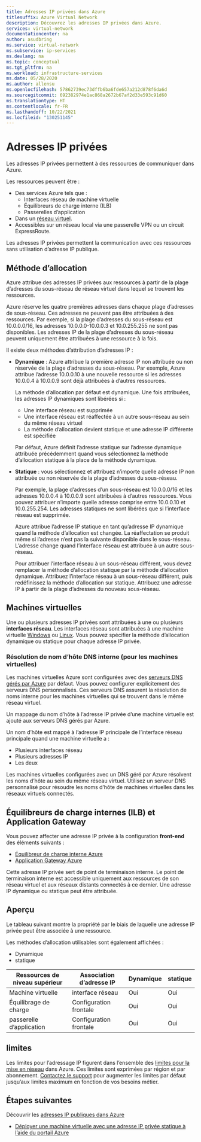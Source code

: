 ```yaml
---
title: Adresses IP privées dans Azure
titlesuffix: Azure Virtual Network
description: Découvrez les adresses IP privées dans Azure.
services: virtual-network
documentationcenter: na
author: asudbring
ms.service: virtual-network
ms.subservice: ip-services
ms.devlang: na
ms.topic: conceptual
ms.tgt_pltfrm: na
ms.workload: infrastructure-services
ms.date: 05/28/2020
ms.author: allensu
ms.openlocfilehash: 57862739ec73dffb6ba6fde657a212d878f6da6d
ms.sourcegitcommit: 692382974e1ac868a2672b67af2d33e593c91d60
ms.translationtype: HT
ms.contentlocale: fr-FR
ms.lasthandoff: 10/22/2021
ms.locfileid: "130251145"
---
```

# <a name="private-ip-addresses"></a>Adresses IP privées
Les adresses IP privées permettent à des ressources de communiquer dans Azure. 

Les ressources peuvent être :
* Des services Azure tels que :
    * Interfaces réseau de machine virtuelle
    * Équilibreurs de charge interne (ILB)
    * Passerelles d’application
* Dans un [réseau virtuel](../../virtual-network/virtual-networks-overview.md).
* Accessibles sur un réseau local via une passerelle VPN ou un circuit ExpressRoute.

Les adresses IP privées permettent la communication avec ces ressources sans utilisation d’adresse IP publique.

## <a name="allocation-method"></a>Méthode d’allocation

Azure attribue des adresses IP privées aux ressources à partir de la plage d’adresses du sous-réseau de réseau virtuel dans lequel se trouvent les ressources.

Azure réserve les quatre premières adresses dans chaque plage d’adresses de sous-réseau. Ces adresses ne peuvent pas être attribuées à des ressources. Par exemple, si la plage d’adresses du sous-réseau est 10.0.0.0/16, les adresses 10.0.0.0-10.0.0.3 et 10.0.255.255 ne sont pas disponibles. Les adresses IP de la plage d’adresses du sous-réseau peuvent uniquement être attribuées à une ressource à la fois. 

Il existe deux méthodes d’attribution d’adresses IP :

- **Dynamique** : Azure attribue la première adresse IP non attribuée ou non réservée de la plage d’adresses du sous-réseau. Par exemple, Azure attribue l’adresse 10.0.0.10 à une nouvelle ressource si les adresses 10.0.0.4 à 10.0.0.9 sont déjà attribuées à d’autres ressources. 

    La méthode d’allocation par défaut est dynamique. Une fois attribuées, les adresses IP dynamiques sont libérées si :
    
    * Une interface réseau est supprimée
    * Une interface réseau est réaffectée à un autre sous-réseau au sein du même réseau virtuel
    * La méthode d’allocation devient statique et une adresse IP différente est spécifiée 
    
    Par défaut, Azure définit l’adresse statique sur l’adresse dynamique attribuée précédemment quand vous sélectionnez la méthode d’allocation statique à la place de la méthode dynamique.

- **Statique** : vous sélectionnez et attribuez n’importe quelle adresse IP non attribuée ou non réservée de la plage d’adresses du sous-réseau. 

    Par exemple, la plage d’adresses d’un sous-réseau est 10.0.0.0/16 et les adresses 10.0.0.4 à 10.0.0.9 sont attribuées à d’autres ressources. Vous pouvez attribuer n’importe quelle adresse comprise entre 10.0.0.10 et 10.0.255.254. Les adresses statiques ne sont libérées que si l’interface réseau est supprimée. 
    
    Azure attribue l’adresse IP statique en tant qu’adresse IP dynamique quand la méthode d’allocation est changée. La réaffectation se produit même si l’adresse n’est pas la suivante disponible dans le sous-réseau. L’adresse change quand l’interface réseau est attribuée à un autre sous-réseau.
    
    Pour attribuer l’interface réseau à un sous-réseau différent, vous devez remplacer la méthode d’allocation statique par la méthode d’allocation dynamique. Attribuez l’interface réseau à un sous-réseau différent, puis redéfinissez la méthode d’allocation sur statique. Attribuez une adresse IP à partir de la plage d’adresses du nouveau sous-réseau.
    
## <a name="virtual-machines"></a>Machines virtuelles

Une ou plusieurs adresses IP privées sont attribuées à une ou plusieurs **interfaces réseau**. Les interfaces réseau sont attribuées à une machine virtuelle [Windows](../../virtual-machines/windows/overview.md?toc=%2fazure%2fvirtual-network%2ftoc.json) ou [Linux](../../virtual-machines/linux/overview.md?toc=%2fazure%2fvirtual-network%2ftoc.json). Vous pouvez spécifier la méthode d’allocation dynamique ou statique pour chaque adresse IP privée.

### <a name="internal-dns-hostname-resolution-for-virtual-machines"></a>Résolution de nom d’hôte DNS interne (pour les machines virtuelles)

Les machines virtuelles Azure sont configurées avec des [serveurs DNS gérés par Azure](../../virtual-network/virtual-networks-name-resolution-for-vms-and-role-instances.md#azure-provided-name-resolution) par défaut. Vous pouvez configurer explicitement des serveurs DNS personnalisés. Ces serveurs DNS assurent la résolution de noms interne pour les machines virtuelles qui se trouvent dans le même réseau virtuel.

Un mappage du nom d’hôte à l’adresse IP privée d’une machine virtuelle est ajouté aux serveurs DNS gérés par Azure. 

Un nom d’hôte est mappé à l’adresse IP principale de l’interface réseau principale quand une machine virtuelle a :

* Plusieurs interfaces réseau
* Plusieurs adresses IP
* Les deux

Les machines virtuelles configurées avec un DNS géré par Azure résolvent les noms d’hôte au sein du même réseau virtuel. Utilisez un serveur DNS personnalisé pour résoudre les noms d’hôte de machines virtuelles dans les réseaux virtuels connectés.

## <a name="internal-load-balancers-ilb--application-gateways"></a>Équilibreurs de charge internes (ILB) et Application Gateway

Vous pouvez affecter une adresse IP privée à la configuration **front-end** des éléments suivants :

* [Équilibreur de charge interne Azure](../../load-balancer/load-balancer-overview.md?toc=%2fazure%2fvirtual-network%2ftoc.json)
* [Application Gateway Azure](../../application-gateway/overview.md?toc=%2fazure%2fvirtual-network%2ftoc.json) 

Cette adresse IP privée sert de point de terminaison interne. Le point de terminaison interne est accessible uniquement aux ressources de son réseau virtuel et aux réseaux distants connectés à ce dernier. Une adresse IP dynamique ou statique peut être attribuée.

## <a name="at-a-glance"></a>Aperçu
Le tableau suivant montre la propriété par le biais de laquelle une adresse IP privée peut être associée à une ressource. 

Les méthodes d’allocation utilisables sont également affichées :

* Dynamique
* statique

| Ressources de niveau supérieur | Association d’adresse IP | Dynamique | statique |
| --- | --- | --- | --- |
| Machine virtuelle |interface réseau |Oui |Oui |
| Équilibrage de charge |Configuration frontale |Oui |Oui |
| passerelle d’application |Configuration frontale |Oui |Oui |

## <a name="limits"></a>limites
Les limites pour l’adressage IP figurent dans l’ensemble des [limites pour la mise en réseau](../../azure-resource-manager/management/azure-subscription-service-limits.md?toc=%2fazure%2fvirtual-network%2ftoc.json#networking-limits) dans Azure. Ces limites sont exprimées par région et par abonnement. [Contactez le support](https://portal.azure.com/#blade/Microsoft_Azure_Support/HelpAndSupportBlade) pour augmenter les limites par défaut jusqu’aux limites maximum en fonction de vos besoins métier.

## <a name="next-steps"></a>Étapes suivantes
Découvrir les [adresses IP publiques dans Azure](public-ip-addresses.md)
* [Déployer une machine virtuelle avec une adresse IP privée statique à l’aide du portail Azure](./virtual-networks-static-private-ip-arm-pportal.md)